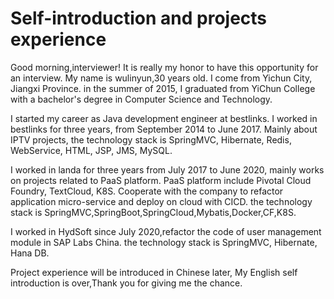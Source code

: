 #   Self-introduction and projects experience

   Good morning,interviewer! It is really my honor to have this opportunity for an interview. 
My name is wulinyun,30 years old. I come from Yichun City, Jiangxi Province. in the summer of 2015, 
I graduated from YiChun College with a bachelor's degree in Computer Science and Technology.

   I started my career as Java development engineer at bestlinks.
I worked in bestlinks for three years, from September 2014 to June 2017.
Mainly about IPTV projects, the technology stack is SpringMVC, Hibernate,
Redis, WebService, HTML, JSP, JMS, MySQL.

   I worked in landa for three years from July 2017 to June 2020,
mainly works on projects related to PaaS platform. 
PaaS platform include Pivotal Cloud Foundry, TextCloud, K8S.
Cooperate with the company to refactor application micro-service and deploy on cloud with CICD.
the technology stack is SpringMVC,SpringBoot,SpringCloud,Mybatis,Docker,CF,K8S.

   I worked in HydSoft since July 2020,refactor the code of user management module in SAP Labs China.
the technology stack is SpringMVC, Hibernate, Hana DB.

   Project experience will be introduced in Chinese later,
My English self introduction is over,Thank you for giving me the chance.

